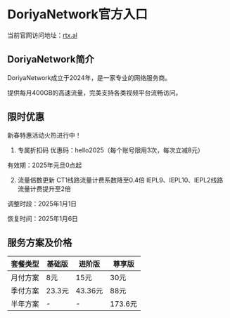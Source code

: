 # DoriyaNetwork官方入口

当前官网访问地址：[rtx.al](https://url.gogogomiao.one/QYTN)

## DoriyaNetwork简介

DoriyaNetwork成立于2024年，是一家专业的网络服务商。

提供每月400GB的高速流量，完美支持各类视频平台流畅访问。

## 限时优惠

新春特惠活动火热进行中！

1. 专属折扣码
优惠码：hello2025（每个账号限用3次，每次立减8元）

有效期：2025年元旦0点起

2. 流量倍数更新
CT1线路流量计费系数降至0.4倍
IEPL9、IEPL10、IEPL2线路流量计费提升至2倍

调整时段：2025年1月1日

恢复时间：2025年1月6日

## 服务方案及价格

| 套餐类型 | 基础版 | 进阶版 | 尊享版 |
|----------|--------|--------|--------|
| 月付方案 | 8元    | 15元   | 30元   |
| 季付方案 | 23.3元 | 43.36元| 88元   |
| 半年方案 | -      | -      | 173.6元|